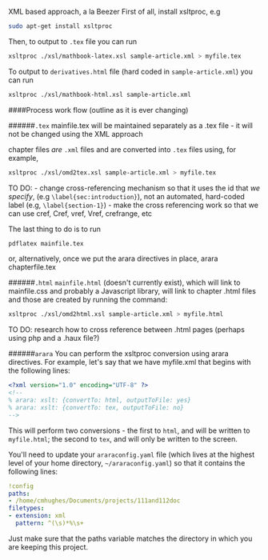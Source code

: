 XML based approach, a la Beezer
First of all, install xsltproc, e.g
```bash
sudo apt-get install xsltproc 
```
Then, to output to `.tex` file you can run
```bash
xsltproc ./xsl/mathbook-latex.xsl sample-article.xml > myfile.tex
```
To output to `derivatives.html` file (hard coded in `sample-article.xml`) you can run
```bash
xsltproc ./xsl/mathbook-html.xsl sample-article.xml
```

####Process work flow (outline as it is ever changing)

######`.tex`
mainfile.tex will be maintained separately as a .tex file - it will not be 
changed using the XML approach

chapter files *are* `.xml` files and are converted into `.tex` files using, for example,

```bash
xsltproc ./xsl/omd2tex.xsl sample-article.xml > myfile.tex
```

TO DO: - change cross-referencing mechanism so that it uses the id that *we specify*, 
       (e.g `\label{sec:introduction}`), not an automated, hard-coded label (e.g, `\label{section-1}`)
       - make the cross referencing work so that we can use cref, Cref, vref, Vref, crefrange, etc

The last thing to do is to run 

```bash
pdflatex mainfile.tex
```

or, alternatively, once we put the arara directives in place, arara chapterfile.tex 

######`.html`
`mainfile.html` (doesn't currently exist), which will link to mainfile.css and probably 
a Javascript library, will link to chapter .html files and those are created by 
running the command:

```bash
xsltproc ./xsl/omd2html.xsl sample-article.xml > myfile.html
```

TO DO: research how to cross reference between .html pages (perhaps using php and a .haux file?)

######`arara`
You can perform the xsltproc conversion using arara directives. For example, let's say that we have
myfile.xml that begins with the following lines:

```xml
<?xml version="1.0" encoding="UTF-8" ?>
<!-- 
% arara: xslt: {convertTo: html, outputToFile: yes}
% arara: xslt: {convertTo: tex, outputToFile: no}
-->
```

This will perform two conversions - the first to `html`, and will be written to `myfile.html`; the second to 
`tex`, and will only be written to the screen.

You'll need to update your `araraconfig.yaml` file (which lives at the highest level of your home directory, `~/araraconfig.yaml`)
so that it contains the following lines:

```yaml
!config
paths:
- /home/cmhughes/Documents/projects/111and112doc
filetypes:
- extension: xml
  pattern: ^(\s)*%\s+
```

Just make sure that the paths variable matches the directory in which you are keeping this project.
